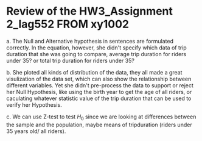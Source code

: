 # Review of the HW3_Assignment 2_lag552 FROM xy1002

a. The Null and Alternative hypothesis in sentences are formulated correctly. In the equation, however, she didn't specify which data of trip duration that she was going to compare, average trip duration for riders under 35? or total trip duration for riders under 35?

b. She ploted all kinds of distribution of the data, they all made a great visulization of the data set, which can also show the relationship between different variables. Yet she didn't pre-process the data to support or reject her Null Hypothesis, like using the birth year to get the age of all riders, or caculating whatever statistic value of the trip duration that can be used to verify her Hypothesis. 

c. We can use Z-test to test $H_0$ since we are looking at differences between the sample and the population, maybe means of tripduration (riders under 35 years old/ all riders).